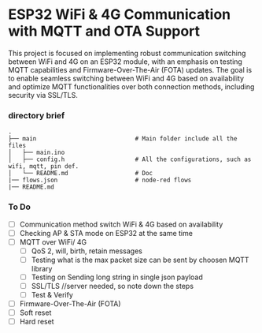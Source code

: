 ESP32 WiFi & 4G Communication with MQTT and OTA Support
============================
This project is focused on implementing robust communication switching between WiFi and 4G on an ESP32 module, with an emphasis on testing MQTT capabilities and Firmware-Over-The-Air (FOTA) updates. The goal is to enable seamless switching between WiFi and 4G based on availability and optimize MQTT functionalities over both connection methods, including security via SSL/TLS.
### directory brief

    .               
    ├── main                            # Main folder include all the files
    │   ├── main.ino     
    │   ├── config.h                    # All the configurations, such as wifi, mqtt, pin def.
    │   └── README.md                   # Doc     
    |── flows.json                      # node-red flows
    |── README.md

### To Do
- [ ] Communication method switch WiFi & 4G based on availability
- [ ] Checking AP & STA mode on ESP32 at the same time
- [ ] MQTT over WiFi/ 4G
    - [ ] QoS 2, will, birth, retain messages
    - [ ] Testing what is the max packet size can be sent by choosen MQTT library
    - [ ] Testing on Sending long string in single json payload
    - [ ] SSL/TLS //server needed, so note down the steps
    - [ ] Test & Verify
- [ ] Firmware-Over-The-Air (FOTA)
- [ ] Soft reset 
- [ ] Hard reset
